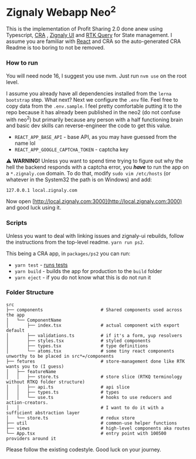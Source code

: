 # Zignaly Webapp Neo<sup>2</sup>

This is the implementation of Profit Sharing 2.0 done anew using
Typescript, [CRA](https://github.com/facebook/create-react-app)
, [Zignaly UI](https://www.npmjs.com/package/@zignaly-open/ui)
and [RTK Query](https://redux-toolkit.js.org/rtk-query/overview) for State management. I assume you are familiar with
[React](https://facebook.github.io/create-react-app/docs/getting-started) and CRA so the auto-generated CRA Readme is
too boring to not be removed.

### How to run

You will need node 16, I suggest you use nvm. Just run `nvm use` on the root level.

I assume you already have all dependencies installed from the `lerna bootstrap` step. What next? Next we configure
the `.env` file. Feel free to copy data from the `.env.sample`. I feel pretty comfortable putting it to the repo because
it has
already been published in the neo2 (do not confuse with neo<sup>2</sup>) but primarily because any person with a half
functioning brain and basic dev skills can reverse-engineer the code to get this value.

* `REACT_APP_BASE_API` - base API, as you may have guessed from the name lol
* `REACT_APP_GOOGLE_CAPTCHA_TOKEN` - captcha key

⚠️ **WARNING!** Unless you want to spend time trying to figure out why the hell the backend responds with a captcha
error, you _**have**_ to run the app on a `*.zignaly.com` domain. To do that, modify `sudo vim /etc/hosts` (or whatever
in the System32 the path is on Windows) and add:

```
127.0.0.1 local.zignaly.com
```

Now open [http://local.zignaly.com:3000](http://local.zignaly.com:3000) and good luck using it.

### Scripts

Unless you want to deal with linking issues and zignaly-ui rebuilds, follow the instructions from the top-level
readme. `yarn run ps2`.

This being a CRA app, in `packages/ps2` you can run:

* `yarn test` - [runs tests](https://facebook.github.io/create-react-app/docs/running-tests)
* `yarn build` - builds the app for production to the `build` folder
* `yarn eject` - if you do not know what this is do not run it

### Folder Structure

```
src
├── components                      # Shared components used across the app
│   └── ComponentName 
│       ├── index.tsx               # actual component with export default
│       ├── validations.ts          # if it's a form, yup resolvers
│       ├── styles.tsx              # styled components
│       ├── types.tsx               # type definitions
│       └── atoms.tsx               # some tiny react components unworthy to be placed in src*=/components
├── fetures                         # store-management done like RTK wants you to (I guess)
│   ├── featureName
│   │   ├── store.ts                # store slice (RTKQ terminology without RTKQ folder structure)
│   │   ├── api.ts                  # api slice
│   │   ├── types.ts                # types
│   │   └── use.ts                  # hooks to use reducers and action-creators. 
│   │                               # I want to do it with a sufficient abstraction layer 
│   └── store.ts                    # redux store 
├── util                            # common-use helper functions
├── views                           # high-level components aka routes
└── App.tsx                         # entry point with 100500 providers around it

```

Please follow the existing codestyle. Good luck on your journey.
